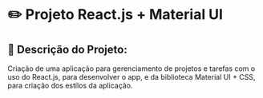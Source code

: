 # ✏️ Projeto React.js + Material UI

## 📑 Descrição do Projeto:

Criação de uma aplicação para gerenciamento de projetos e tarefas com o uso do React.js, para desenvolver o app, e da biblioteca Material UI + CSS, para criação dos estilos da aplicação.
